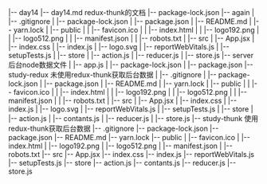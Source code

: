 |-- day14
    |-- day14.md redux-thunk的文档
    |-- package-lock.json
    |-- again
    |   |-- .gitignore
    |   |-- package-lock.json
    |   |-- package.json
    |   |-- README.md
    |   |-- yarn.lock
    |   |-- public
    |   |   |-- favicon.ico
    |   |   |-- index.html
    |   |   |-- logo192.png
    |   |   |-- logo512.png
    |   |   |-- manifest.json
    |   |   |-- robots.txt
    |   |-- src
    |       |-- App.jsx
    |       |-- index.css
    |       |-- index.js
    |       |-- logo.svg
    |       |-- reportWebVitals.js
    |       |-- setupTests.js
    |       |-- store
    |           |-- action.js
    |           |-- reducer.js
    |           |-- store.js
    |-- server 后台node数据文件
    |   |-- app.js
    |   |-- package-lock.json
    |   |-- package.json
    |-- study-redux 未使用redux-thunk获取后台数据 
    |   |-- .gitignore
    |   |-- package-lock.json
    |   |-- package.json
    |   |-- README.md
    |   |-- yarn.lock
    |   |-- public
    |   |   |-- favicon.ico
    |   |   |-- index.html
    |   |   |-- logo192.png
    |   |   |-- logo512.png
    |   |   |-- manifest.json
    |   |   |-- robots.txt
    |   |-- src
    |       |-- App.jsx
    |       |-- index.css
    |       |-- index.js
    |       |-- logo.svg
    |       |-- reportWebVitals.js
    |       |-- setupTests.js
    |       |-- store
    |           |-- action.js
    |           |-- contants.js
    |           |-- reducer.js
    |           |-- store.js
    |-- study-thunk 使用redux-thunk获取后台数据 
        |-- .gitignore
        |-- package-lock.json
        |-- package.json
        |-- README.md
        |-- yarn.lock
        |-- public
        |   |-- favicon.ico
        |   |-- index.html
        |   |-- logo192.png
        |   |-- logo512.png
        |   |-- manifest.json
        |   |-- robots.txt
        |-- src
            |-- App.jsx
            |-- index.css
            |-- index.js
            |-- reportWebVitals.js
            |-- setupTests.js
            |-- store
                |-- action.js
                |-- contants.js
                |-- reducer.js
                |-- store.js
